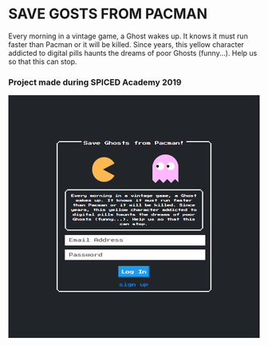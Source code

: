 # SAVE GOSTS FROM PACMAN

Every morning in a vintage game, a Ghost wakes up. It knows it must run faster than Pacman or it will be killed. Since years, this yellow character addicted to digital pills haunts the dreams of poor Ghosts (funny...). Help us so that this can stop.

### Project made during SPICED Academy 2019

![pacman-petition-screenshot](/petition-pacman.png)
